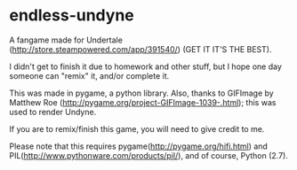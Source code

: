 # endless-undyne
A fangame made for Undertale (http://store.steampowered.com/app/391540/) (GET IT IT'S THE BEST).

I didn't get to finish it due to homework and other stuff, but I hope one day someone can "remix" it, and/or complete it. 

This was made in pygame, a python library. Also, thanks to GIFImage by Matthew Roe (http://pygame.org/project-GIFImage-1039-.html); this was used to render Undyne.

If you are to remix/finish this game, you will need to give credit to me.

Please note that this requires pygame(http://pygame.org/hifi.html) and PIL(http://www.pythonware.com/products/pil/), and of course, Python (2.7).

